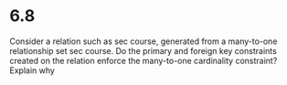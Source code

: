 # 6.8
Consider a relation such as sec course, generated from a many-to-one relationship set sec course. Do the primary and foreign key constraints created on the relation enforce the many-to-one cardinality constraint? Explain why